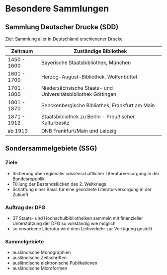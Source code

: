 # Besondere Sammlungen

## Sammlung Deutscher Drucke  (SDD)

Ziel: Sammlung aller in Deutschland erschienener Drucke

| Zeitraum    | Zuständige Bibliothek                                        |
| ----------- | ------------------------------------------------------------ |
| 1450 - 1600 | Bayerische Staatsbibliothek, München                         |
| 1601 - 1700 | Herzog-August-Bibliothek, Wolfenbüttel                       |
| 1701 - 1800 | Niedersächsische Staats- und Universitätsbibliothek Göttingen |
| 1801 - 1870 | Senckenbergische Bibliothek, Frankfurt am Main               |
| 1871 - 1912 | Staatsbibliothek zu Berlin - Preußischer Kulturbesitz        |
| ab 1913     | DNB Frankfurt/Main und Leipzig                               |



## Sondersammelgebiete (SSG)

### Ziele 

  * Sicherung überregionaler wissenschaftlicher Literaturversorgung in der Bundesrepublik 
  * Füllung der Bestandslücken des 2. Weltkriegs
  * Schaffung einer Basis für eine geordnete Literaturversorgung in der Zukunft



### Auftrag der DFG 

  * 37 Staats- und Hochschulbibliothelken sammeln mit finanzieller Unterstützung der DFG so vollständig wie möglich
  * so erworbene Literatur wird dem Leihverkehr zur Verfügung gestellt



### Sammelgebiete 

  * ausländische Monographien
  * ausländische Zeitschriften
  * ausländische elektronische Publikationen
  * ausländische Microformen 



